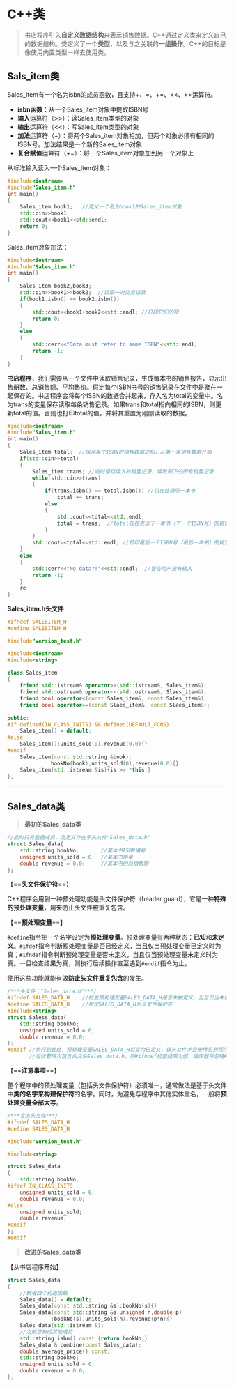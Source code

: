 # C++类

> 书店程序引入**自定义数据结构**来表示销售数据。C++通过定义类来定义自己的数据结构。类定义了一个**类型**，以及与之关联的**一组操作**。C++的目标是像使用内置类型一样去使用类。



## Sals_item类

Sales_item有一个名为isbn的成员函数，且支持+、=、+=、<<、>>运算符。

* **isbn函数**：从一个Sales_item对象中提取ISBN号
* **输入**运算符（>>）：读Sales_item类型的对象
* **输出**运算符（<<）：写Sales_item类型的对象
* **加法**运算符（+）：将两个Sales_item对象相加，但两个对象必须有相同的ISBN号。加法结果是一个新的Sales_item对象
* **复合赋值**运算符（+=）：将一个Sales_item对象加到另一个对象上

从标准输入读入一个Sales_item对象：

```C++
#include<iostream>
#include"Sales_item.h"
int main()
{
    Sales_item book1;   //定义一个名为book1的Sales_item对象
    std::cin>>book1;
    std::cout<<book1<<std::endl;
    return 0;
}
```

Sales_item对象加法：

```C++
#include<iostream>
#include"Sales_item.h"
int main()
{
    Sales_item book2,book3;
    std::cin>>book1>>book2;  //读取一对交易记录
    if(book1.isbn() == book2.isbn())
    {
        std::cout<<book1+book2<<std::endl; //打印它们的和
        return 0;
    }
    else
    {
        std::cerr<<"Data must refer to same ISBN"<<std::endl;
        return -1;
    }
}
```



**书店程序**，我们需要从一个文件中读取销售记录，生成每本书的销售报告，显示出售册数、总销售额、平均售价。假定每个ISBN书号的销售记录在文件中是聚在一起保存的。书店程序会将每个ISBN的数据合并起来，存入名为total的变量中。名为trans的变量保存读取每条销售记录。如果trans和total指向相同的ISBN，则更新total的值。否则也打印total的值，并将其重置为刚刚读取的数据。

```C++
#include<iostream>
#include"Sales_item.h"
int main()
{
    Sales_item total;  //保存某个ISBN的销售数据之和，从第一条销售数据开始
    if(std::cin>>total)
    {
        Sales_item trans; //临时保存读入的销售记录，读取剩下的所有销售记录
        while(std::cin>>trans)
        {
            if(trans.isbn() == total.isbn()) //仍在处理同一本书
                total += trans;
            else
            {
                std::cout<<total<<std::endl;
                total = trans;  //total现在表示下一本书（下一个ISBN号）的销售总数据
            }
        }
        std::cout<<total<<std::endl; //打印最后一个ISBN号（最后一本书）的销售数据总和
    }
    else
    {
        std::cerr<<"No data?!"<<std::endl;  //警告用户没有输入
        return -1;
    }
    re	
}
```

**Sales_item.h头文件**

```C++
#ifndef SALESITEM_H
#define SALESITEM_H

#include"version_test.h"

#include<iostream>
#include<string>

class Sales_item
{
    friend std::istream& operator>>(std::istream&, Sales_item&);
    friend std::ostream& operator<<(std::ostream&, Slaes_item&);
    friend bool operator<(const Sales_item&, const Sales_item&);
    friend bool operator==(const Slaes_item&, const Slaes_item&);
    
public:
#if defined(IN_CLASS_INITS) && defined(DEFAULT_FCNS)
    Sales_item() = default;
#else
    Sales_item():units_sold(0),revenue(0.0){}
#endif
    Sales_item(const std::string &book):
              bookNo(book),units_sold(0),revenue(0.0){}
    Sales_item(std::istream &is){is >> *this;}
};
```



---



















## Sales_data类

> **最初的Sales_data类**



```C++
//此时只有数据成员，类定义存在于头文件"Sales_data.h"
struct Sales_data{
    std::string bookNo;       //某本书ISBN编号
    unsigned units_sold = 0;  //某本书销量
    double revenue = 0.0;     //某本书的总销售额
};
```

【==**头文件保护符**==】

C++程序会用到一种预处理功能是头文件保护符（header guard），它是一种**特殊的预处理变量**，用来防止头文件被重复包含。

【==**预处理变量**==】

`#define`指令把一个名字设定为**预处理变量**。预处理变量有两种状态：**已知**和**未定义**。`#ifdef`指令判断预处理变量是否已经定义，当且仅当预处理变量已定义时为真；`#ifndef`指令判断预处理变量是否未定义，当且仅当预处理变量未定义时为真。一旦检查结果为真，则执行后续操作直至遇到`#endif`指令为止。

使用这些功能就能有效**防止头文件重复包含**的发生。

```C++
/***头文件："Sales_data.h"***/
#ifndef SALES_DATA_H    //检查预处理变量SALES_DATA_H是否未被定义，当且仅当未被定义才执行后续指令
#define SALES_DATA_H    //指定SALES_DATA_H为头文件保护符
#include<string>
struct Saless_data{
    std::string bookNo;
    unsigned units_sold = 0;
    double revenue = 0.0;
};
#endif //执行到此处，预处理变量SALES_DATA_H将变为已定义，该头文件才会被拷贝到程序中去
       //后续若再次包含头文件Sales_data.h，则#ifndef检查结果为假，编译器将忽略#ifndef到#endif之间内容
```

【==**注意事项**==】

整个程序中的预处理变量（包括头文件保护符）必须唯一，通常做法是基于头文件中**类的名字来构建保护符**的名字。同时，为避免与程序中其他实体重名，一般将**预处理变量全部大写**。

```C++
/***官方头文件***/
#ifndef SALES_DATA_H
#define SALES_DATA_H

#include"Version_test.h"

#include<string>

struct Sales_data
{
    std::string bookNo;
#ifdef IN_CLASS_INITS
    unsigned units_sold = 0;
    double revenue = 0.0;
#else
    unsigned units_sold;
    double revenue;
#endif
};
#endif
```







> **改进的Sales_data类**



【从书店程序开始】





```C++
struct Sales_data
{
    //新增四个构造函数
    Sales_data() = default;
    Sales_data(const std::string &s):bookNo(s){}
    Sales_data(const std::string &s,unsigned n,double p)
              :bookNo(s),units_sold(n),revenue(p*n){}
    Sales_data(std::istream &);
    //之前已有的其他成员
    std::string isbn() const {return bookNo;}
    Sales_data & combine(const Sales_data);
    double average_price() const;
    std::string bookNo;
    unsigned units_sold = 0;
    double revenue = 0.0;
};
```

​	
